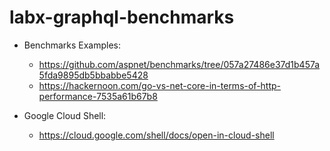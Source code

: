# labx-graphql-benchmarks

* Benchmarks Examples:

  * https://github.com/aspnet/benchmarks/tree/057a27486e37d1b457a5fda9895db5bbabbe5428
  * https://hackernoon.com/go-vs-net-core-in-terms-of-http-performance-7535a61b67b8

* Google Cloud Shell:
  * https://cloud.google.com/shell/docs/open-in-cloud-shell
